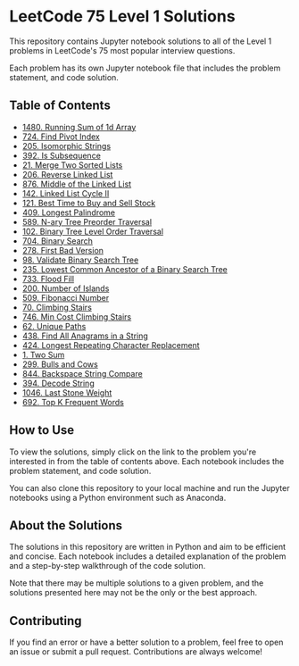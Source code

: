 # LeetCode 75 Level 1 Solutions

This repository contains Jupyter notebook solutions to all of the Level 1 problems in LeetCode's 75 most popular interview questions.

Each problem has its own Jupyter notebook file that includes the problem statement, and code solution. 

## Table of Contents

* [1480. Running Sum of 1d Array](./Running%20Sum%20of%201d%20Array%20-%201480.ipynb)
* [724. Find Pivot Index](./Find%20Pivot%20Index%20-%20724.ipynb)
* [205. Isomorphic Strings](./Isomorphic%20Strings%20-%20205.ipynb)
* [392. Is Subsequence](./Is%20Subsequence%20-%20392.ipynb)
* [21. Merge Two Sorted Lists](./Merge%20Two%20Sorted%20Lists%20-%2021.ipynb)
* [206. Reverse Linked List](./Reverse%20Linked%20List%20-%20206.ipynb)
* [876. Middle of the Linked List](./Middle%20of%20the%20Linked%20List%20-%20876.ipynb)
* [142. Linked List Cycle II](./Linked%20List%20Cycle%20II%20-%20142.ipynb)
* [121. Best Time to Buy and Sell Stock](./Best%20Time%20to%20Buy%20and%20Sell%20Stock%20-%20121.ipynb)
* [409. Longest Palindrome](./Longest%20Palindrome%20-%20409.ipynb)
* [589. N-ary Tree Preorder Traversal](./N-ary%20Tree%20Preorder%20Traversal%20-%20589.ipynb)
* [102. Binary Tree Level Order Traversal](./Binary%20Tree%20Level%20Order%20Traversal%20-%20102.ipynb)
* [704. Binary Search](./Binary%20Search%20-%20704.ipynb)
* [278. First Bad Version](./First%20Bad%20Version%20-%20278.ipynb)
* [98. Validate Binary Search Tree](./Validate%20Binary%20Search%20Tree%20-%2098.ipynb)
* [235. Lowest Common Ancestor of a Binary Search Tree](./Lowest%20Common%20Ancestor%20of%20a%20Binary%20Search%20Tree%20-%20235.ipynb)
* [733. Flood Fill](./Flood%20Fill%20-%20733.ipynb)
* [200. Number of Islands](./Number%20of%20Islands%20-%20200.ipynb)
* [509. Fibonacci Number](./Fibonacci%20Number%20-%20509.ipynb)
* [70. Climbing Stairs](./Climbing%20Stairs%20-%2070.ipynb)
* [746. Min Cost Climbing Stairs](./Min%20Cost%20Climbing%20Stairs%20-%20746.ipynb)
* [62. Unique Paths](./Unique%20Paths%20-%2062.ipynb)
* [438. Find All Anagrams in a String](./Find%20All%20Anagrams%20in%20a%20String%20-%20438.ipynb)
* [424. Longest Repeating Character Replacement](./Longest%20Repeating%20Character%20Replacement%20-%20424.ipynb)
* [1. Two Sum](./Two%20Sum%20-%201.ipynb)
* [299. Bulls and Cows](./Bulls%20and%20Cows%20-%20299.ipynb)
* [844. Backspace String Compare](./Backspace%20String%20Compare%20-%20844.ipynb)
* [394. Decode String](./Decode%20String%20-%20394.ipynb)
* [1046. Last Stone Weight](./Last%20Stone%20Weight%20-%201046.ipynb)
* [692. Top K Frequent Words](./Top%20K%20Frequent%20Words%20-%20692.ipynb)

## How to Use

To view the solutions, simply click on the link to the problem you're interested in from the table of contents above. Each notebook includes the problem statement, and code solution.

You can also clone this repository to your local machine and run the Jupyter notebooks using a Python environment such as Anaconda.

## About the Solutions

The solutions in this repository are written in Python and aim to be efficient and concise. Each notebook includes a detailed explanation of the problem and a step-by-step walkthrough of the code solution. 

Note that there may be multiple solutions to a given problem, and the solutions presented here may not be the only or the best approach.

## Contributing

If you find an error or have a better solution to a problem, feel free to open an issue or submit a pull request. Contributions are always welcome!

